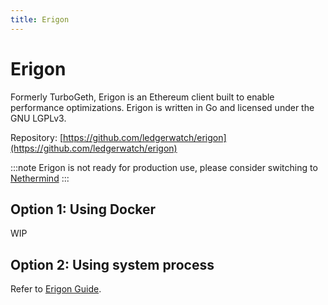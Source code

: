 ```yaml
---
title: Erigon
---
```


# Erigon

Formerly TurboGeth, Erigon is an Ethereum client built to enable performance optimizations. Erigon is written in Go and licensed under the GNU LGPLv3.

Repository: [https://github.com/ledgerwatch/erigon](https://github.com/ledgerwatch/erigon) 

:::note
Erigon is not ready for production use, please consider switching to [Nethermind](./nethermind.md)
:::

## Option 1: Using Docker

WIP

## Option 2: Using system process

Refer to [Erigon Guide](../README.md#step-2-run-an-execution-client).